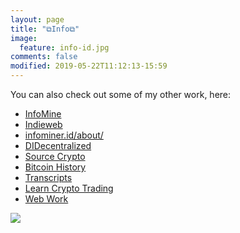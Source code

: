 ```yaml
---
layout: page
title: "⧉Info⧉"
image:
  feature: info-id.jpg
comments: false
modified: 2019-05-22T11:12:13-15:59
---
```



You can also check out some of my other work, here:

* [InfoMine](https://infominer.id)
* [Indieweb](https://infominer.id/indieweb)
* [infominer.id/about/](https://infominer.id/about)
* [DIDecentralized](https://infominer.id/DIDecentralized)
* [Source Crypto](https://infominer.id/SourceCrypto)
* [Bitcoin History](https://infominer.id/bitcoin-history)
* [Transcripts](https://infomienr.id/transcripts)
* [Learn Crypto Trading](https://infominer.id/learn-crypto-trading)
* [Web Work](https://infomienr.id/web-work)

[![](https://imgur.com/NgEKu1x.png)](https://github.com/infominer33)

